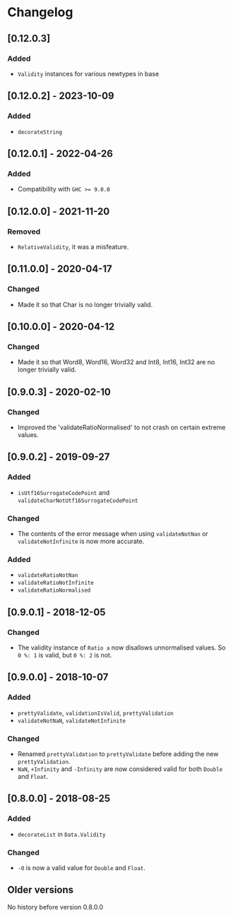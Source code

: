 # Changelog

## [0.12.0.3]

### Added

* `Validity` instances for various newtypes in base

## [0.12.0.2] - 2023-10-09

### Added

* `decorateString`

## [0.12.0.1] - 2022-04-26

### Added

* Compatibility with `GHC >= 9.0.0`

## [0.12.0.0] - 2021-11-20

### Removed

* `RelativeValidity`, it was a misfeature.

## [0.11.0.0] - 2020-04-17

### Changed

* Made it so that Char is no longer trivially valid.

## [0.10.0.0] - 2020-04-12

### Changed

* Made it so that Word8, Word16, Word32 and Int8, Int16, Int32 are no longer trivially valid.

## [0.9.0.3] - 2020-02-10

### Changed

* Improved the 'validateRatioNormalised' to not crash on certain extreme values.

## [0.9.0.2] - 2019-09-27

### Added

* `isUtf16SurrogateCodePoint` and `validateCharNotUtf16SurrogateCodePoint`

### Changed

* The contents of the error message when using `validateNotNan` or `validateNotInfinite` is now more accurate.

### Added

* `validateRatioNotNan`
* `validateRatioNotInfinite`
* `validateRatioNormalised`

## [0.9.0.1] - 2018-12-05

### Changed

* The validity instance of `Ratio a` now disallows unnormalised values.
  So `0 %: 1` is valid, but `0 %: 2` is not.

## [0.9.0.0] - 2018-10-07

### Added

* `prettyValidate`, `validationIsValid`, `prettyValidation`
* `validateNotNaN`, `validateNotInfinite`

### Changed

* Renamed `prettyValidation` to `prettyValidate` before adding the new `prettyValidation`.
* `NaN`, `+Infinity` and `-Infinity` are now considered valid for both `Double` and `Float`.

## [0.8.0.0] - 2018-08-25

### Added
* `decorateList` in `Data.Validity`

### Changed
* `-0` is now a valid value for `Double` and `Float`.

## Older versions

No history before version 0.8.0.0
